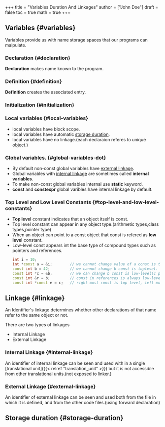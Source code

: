+++
title = "Variables Duration And Linkages"
author = ["John Doe"]
draft = false
toc = true
math = true
+++

## Variables {#variables}

Variables provide us with name storage spaces that our programs can maipulate. <br/>


### Declaration {#declaration}

**Declaration** makes name known to the program. <br/>


### Definition {#definition}

**Definition** creates the associated entry. <br/>


### Initialization {#initialization}


### Local variables {#local-variables}

-   local variables have block scope. <br/>
-   local variables have automatic [storage duration](#storage-duration). <br/>
-   local variables have no linkage.(each declaraion referes to unique object.) <br/>


### Global variables. {#global-variables-dot}

-   By default non-const global variables have [external linkage](#external-linkage). <br/>
-   Global variables with [internal linkage](#internal-linkage) are sometimes called **internal variables**. <br/>
-   To make non-const global variables internal use **static** keyword. <br/>
-   **const** and **constexpr** global varibles have internal linkage by default. <br/>


### Top Level and Low Level Constants {#top-level-and-low-level-constants}

-   **Top level** constant indicates that an object itself is const. <br/>
-   Top level constant can appear in any object type.(arithmetic types,class types,pointer type) <br/>
-   When an object can point to a const object that const is refered as **low level** constant. <br/>
-   Low-level const appears int the base type of compound types such as pointers and references. <br/>
    ```cpp
    int i = 10;
    int *const a = &i;        // we cannot change value of a const is toplevel.
    const int b = 42;         // we cannot change b const is toplevel.
    const int *c = &b;        // we can change b const is low-level(c point to const int).
    const int &r = b;         // const in references is always low-level.
    const int *const e = c;   // right most const is top level, left most is not.
    ```


## Linkage {#linkage}

An Identifier's linkage determines whether other declarations of that name refer to the same object or not. <br/>

There are two types of linkages <br/>

-   Internal Linkage <br/>
-   External Linkage <br/>


### Internal Linkage {#internal-linkage}

An identifier of internal linkage can be seen and used with in a single [translational unit]({{< relref "translation_unit" >}}) but it is not accessible from other translational units.(not exposed to linker.) <br/>


### External Linkage {#external-linkage}

An identifier of external linkage can be seen and used both from the file in which it is defined, and from the other code files.(using forward declaration) <br/>


## Storage duration {#storage-duration}

